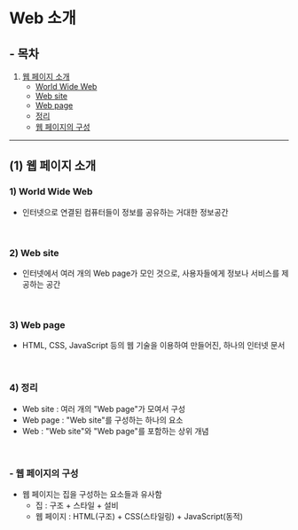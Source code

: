 # Web 소개

## - 목차
1. [웹 페이지 소개](#1-웹-페이지-소개)
    - [World Wide Web](#1-world-wide-web)
    - [Web site](#2-web-site)
    - [Web page](#3-web-page)
    - [정리](#4-정리)
    - [웹 페이지의 구성](#--웹-페이지의-구성)
   
---

## (1) 웹 페이지 소개

### **1) World Wide Web**

- 인터넷으로 연결된 컴퓨터들이 정보를 공유하는 거대한 정보공간

<br>

### **2) Web site**

- 인터넷에서 여러 개의 Web page가 모인 것으로, 사용자들에게 정보나 서비스를 제공하는 공간

<br>

### **3) Web page**

- HTML, CSS, JavaScript 등의 웹 기술을 이용하여 만들어진, 하나의 인터넷 문서

<br>

### **4) 정리**

- Web site : 여러 개의 "Web page"가 모여서 구성
- Web page : "Web site"를 구성하는 하나의 요소
- Web : "Web site"와 "Web page"를 포함하는 상위 개념

<br>

### - 웹 페이지의 구성

- 웹 페이지는 집을 구성하는 요소들과 유사함
  - 집 : 구조 + 스타일 + 설비
  - 웹 페이지 : HTML(구조) + CSS(스타일링) + JavaScript(동적)